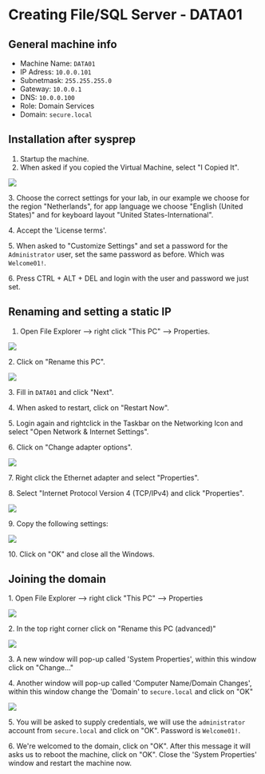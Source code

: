 # Creating File/SQL Server - DATA01

## General machine info

* Machine Name: `DATA01`
* IP Adress: `10.0.0.101`
* Subnetmask: `255.255.255.0`
* Gateway: `10.0.0.1`
* DNS: `10.0.0.100`
* Role: Domain Services
* Domain: `secure.local`

## Installation after sysprep

1. Startup the machine.
2. When asked if you copied the Virtual Machine, select "I Copied It".

![](<../../../.gitbook/assets/afbeelding (38) (1) (1).png>)

3\. Choose the correct settings for your lab, in our example we choose for the region "Netherlands", for app language we choose "English (United States)" and for keyboard layout "United States-International".

4\. Accept the 'License terms'.

5\. When asked to "Customize Settings" and set a password for the `Administrator` user, set the same password as before. Which was `Welcome01!`.

6\. Press CTRL + ALT + DEL and login with the user and password we just set.

## Renaming and setting a static IP

1. &#x20;Open File Explorer --> right click "This PC" --> Properties.

![](<../../../.gitbook/assets/afbeelding (2).png>)

2\.  Click on "Rename this PC".

![](<../../../.gitbook/assets/afbeelding (6).png>)

3\. Fill in `DATA01` and click "Next".

4\. When asked to restart, click on "Restart Now".

5\. Login again and rightclick in the Taskbar on the Networking Icon and select "Open Network & Internet Settings".

6\. Click on "Change adapter options".

![](<../../../.gitbook/assets/afbeelding (19) (1).png>)

7\. Right click the Ethernet adapter and select "Properties".

8\. Select "Internet Protocol Version 4 (TCP/IPv4) and click "Properties".

![](<../../../.gitbook/assets/afbeelding (46) (1).png>)

9\. Copy the following settings:

![](<../../../.gitbook/assets/afbeelding (44) (1) (3).png>)

10\. Click on "OK" and close all the Windows.

## Joining the domain

1\. Open File Explorer --> right click "This PC" --> Properties

![](<../../../.gitbook/assets/image (37) (1) (1).png>)

2\. In the top right corner click on "Rename this PC (advanced)"

![](<../../../.gitbook/assets/image (63) (1) (1) (1) (1) (1).png>)

3\. A new window will pop-up called 'System Properties', within this window click on "Change..."

4\. Another window will pop-up called 'Computer Name/Domain Changes', within this window change the 'Domain' to `secure.local` and click on "OK"

![](<../../../.gitbook/assets/image (9) (1) (1) (1) (1) (1).png>)

5\. You will be asked to supply credentials, we will use the `administrator` account from `secure.local` and click on "OK". Password is `Welcome01!`.

6\. We're welcomed to the domain, click on "OK". After this message it will asks us to reboot the machine, click on "OK". Close the 'System Properties' window and restart the machine now.
